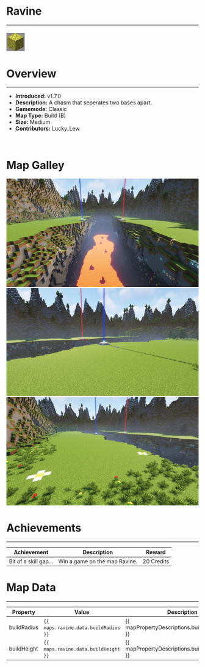 <!-- replace _map_ with the actual map name -->
<!-- change gamemode type for the Map data description  -->
# Ravine

***

#### ![ravineicon](../assets/maps/ravine/ravine-icon.jpg)

# Overview
***
- **Introduced:** v1.7.0
- **Description:** A chasm that seperates two bases apart.
- **Gamemode:** Classic
- **Map Type:** Build (B)
- **Size:** Medium
- **Contributors:** Lucky_Lew

<br />  

# Map Galley
![Ravine - Overview](../assets/maps/ravine/ravine-overview.jpg '')
![Ravine - Beacon](../assets/maps/ravine/ravine-beacon.jpg '')
![Ravine - Sponges](../assets/maps/ravine/ravine-sponges.jpg '')

# Achievements
***

| Achievement | Description | Reward |
| ----- | ----- | ------ |
| Bit of a skill gap... | Win a game on the map Ravine. | 20 Credits |



# Map Data
***

| Property | Value | Description |
| ----------- | ----------- | ------ |
| buildRadius |`{{ maps.ravine.data.buildRadius }}`| {{ mapPropertyDescriptions.buildRadius.classic }} |
| buildHeight |`{{ maps.ravine.data.buildHeight }}`| {{ mapPropertyDescriptions.buildHeight.classic }} |